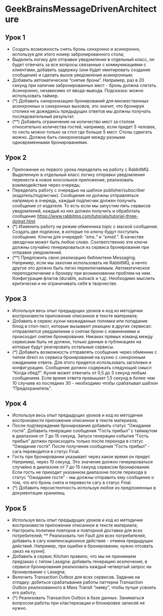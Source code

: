 # GeekBrainsMessageDrivenArchitecture

## Урок 1

* Создать возможность снять бронь синхронно и асинхронно, используя для этого
номер забронированного стола;
* Выделить логику для отправки уведомления в отдельный класс, он будет
отвечать за все вопросы связанные с коммуникациями с клиентами, добавить
задержку (они будет имитировать создание сообщения) и сделать вызов
уведомления асинхронным;
* Добавить автоматическое “снятие брони”. Например, раз в 20 секунд при
наличии забронированных мест - бронь должна слетать. Асинхронно, независимо
от ввода-вывода. Подсказка: можно использовать таймер.
* (*) Добавить синхронизацию бронирований для множественных асинхронных и
синхронных вызовов, это значит, что бронируя столики не дожидаясь
предыдущих ответов мы должны получать последовательный результат.
* (**) Добавить ограничение на количество мест за столом относительно
количества гостей, например, если придет 5 человек, то сесть можно только за
стол где больше 5 мест. Столы сдвигать можно. Должна быть синхронизация
между разными одновременными бронированиями.

## Урок 2

* Приложение из первого урока переделать на работу с RabbitMQ. Выделенную в
отдельный класс логику отправки уведомления перенести в новое консольное
приложение, реализовать взаимодействие через очередь;
* Переделать работу с очередью на шаблон publisher/subscriber
(издатель/подписчик). Сообщения не должны отправляться напрямую в очередь,
каждый подписчик должен получить сообщение от издателя. То есть если мы
запустим пять сервисов уведомлений, каждый из них должен получить и
обработать сообщение https://www.rabbitmq.com/tutorials/tutorial-three-dotnet.html
* (\*) Изменить работу на режим обменника topic с маской сообщения. Создать две
подписки, в которые по ключу будут поступать сообщения. Ключи для очередей:
“sms.*” и “email.*”. В качестве звездочки может быть любое слово.
Соответственно эти ключи должны случайно генерироваться из сервиса
бронирования при отправке уведомлений.
* (**) Предложить свою реализацию библиотеки Messaging. Например, если мы
захотим использовать не RabbitMQ, а нечто другое это должно быть легко
переключаемым. Автоматическое переподключение к брокеру при возникновении
проблем на нем. Конфигурация флагов (durable, autoack и т.д). Необходимо
мыслить критически и не ограничивать себя в творчестве.

## Урок 3

* Используя весь опыт предыдущих уроков и код из методички воспроизвести
приложение описанное в тексте материала;
* Добавить в сервис кухни неожиданные поломки или попадание блюд в стоп-лист,
которые вызывают реакцию в других сервисах: отправляется уведомление о
снятии брони с извинениями и происходит снятие бронирования. Никаких прямых
команд между сервисами быть не должно, только данные в публикациях на
которые будут реагировать остальные сервисы.
* (\*) Добавить возможность отправлять сообщение через обменник с типом direct
из сервиса бронирований на кухню с синхронным ожиданием ответа. Для этого
придется использовать заголовки и конфигурацию. Сообщение должно
содержать следующий смысл “Когда обед?”. Кухня может отвечать от 0,5 до 3
секунд любым сообщением. Если время ответа превышает 1,5 секунд в более
чем 10 случаев из последних 30 - необходимо чтобы срабатывал шаблон
“Предохранитель”.

## Урок 4

* Используя весь опыт предыдущих уроков и код из методички воспроизвести
приложение описанное в тексте материала;
* После подтверждения бронирования добавить статус “Ожидание гостя”.
Добавить генерацию сообщения “Гость прибыл” с таймаутом в диапазоне от 7 до
15 секунд. Запуск генерации события “Гость прибыл” должен происходить только
после перехода в статус “Ожидание гостя”. После получения сообщения “Гость
прибыл” - сага переводится в статус Final.
* Гость при бронировании указывает через какое время он придет. Например,
через 10 секунд. Это значение должно генерироваться случайно в диапазоне от 7
до 15 секунд сервисом бронирования. Если гость не приходит указанном
диапазоне после перехода в статус “Ожидание гостя” - мы должны отправить ему
сообщение о том, что его бронь снята и перевести сагу в статус Final.
* (*) Добавить персистентность используя любое из предложенных в документации
хранилищ

## Урок 5

* Используя весь опыт предыдущих уроков и код из методички воспроизвести
приложение описанное в тексте материала;
* Настроить политики повторов и повторной доставки для всех потребителей;
** Реализовать тип Fault<T> для всех потребителей, добавить в сагу
компенсационное действие - отмена предыдущих действий. Например, при
ошибке в бронировании, нужно отозвать заказ на кухне].
* Добавить в сервис Kitchen правило, что мы не принимаем предзаказ с типом
Lasagna: добавить генерацию исключения, в сервисе бронирования реализовать
каждый четвертый запрос на бронирование с Lasagna;
* Включить Transaction Outbox для всех сервисов. Задание на отладку: добиться
срабатывания работы паттерна Transaction Outbox реализованного в Mass Transit
“наяву”, чтобы лучше усвоить его работу;
* (*) Реализовать Transaction Outbox в базе данных. Заниматься вопросом работы
при кластеризации и блокировке записей не нужно.
